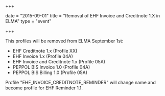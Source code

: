 +++

date = "2015-09-01"
title = "Removal of EHF Invoice and Creditnote 1.X in ELMA"
type = "event"

+++

This profiles will be removed from ELMA September 1st:

* EHF Creditnote 1.x (Profile XX)
* EHF Invoice 1.x (Profile 04A)
* EHF Invoice and Creditnote 1.x (Profile 05A)
* PEPPOL BIS Invoice 1.0 (Profile 04A)
* PEPPOL BIS Billing 1.0 (Profile 05A)

Profile "EHF_INVOICE_CREDITNOTE_REMINDER" will change name and become profile for EHF Reminder 1.1.
